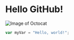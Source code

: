 # Hello GitHub!
![Image of Octocat](https://octodex.github.com/images/yaktocat.png)
```javascript
var myVar = "Hello, world!";
